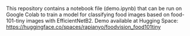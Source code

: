 This repository contains a notebook file (demo.ipynb) that can be run on Google Colab to train a model for classifying food images based on food-101-tiny images with EfficientNetB2.
Demo available at Hugging Space: https://huggingface.co/spaces/rapianyo/foodvision_food101tiny